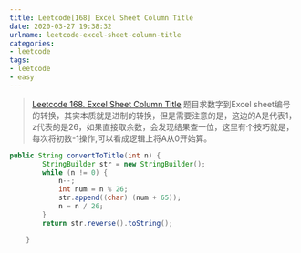 ```yaml
---
title: Leetcode[168] Excel Sheet Column Title
date: 2020-03-27 19:38:32
urlname: leetcode-excel-sheet-column-title
categories:
- leetcode
tags:
- leetcode
- easy
---
```


>[Leetcode 168. Excel Sheet Column Title](https://leetcode.com/problems/excel-sheet-column-title/)
题目求数字到Excel sheet编号的转换，其实本质就是进制的转换，但是需要注意的是，这边的A是代表1，z代表的是26，如果直接取余数，会发现结果查一位，这里有个技巧就是，每次将初数-1操作,可以看成逻辑上将A从0开始算。

<!--more-->

```java
public String convertToTitle(int n) {
        StringBuilder str = new StringBuilder();
        while (n != 0) {
            n--;
            int num = n % 26;
            str.append((char) (num + 65));
            n = n / 26;
        }
        return str.reverse().toString();

    }
```
